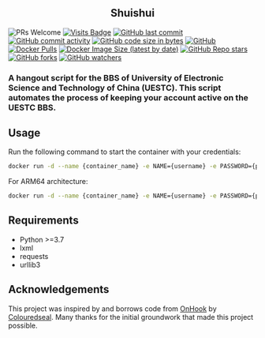 # 

<div align="center">
  <h2><b> Shuishui </b></h2>
</div>


![PRs Welcome](https://img.shields.io/badge/PRs-Welcome-green) 
[![Visits Badge](https://badges.pufler.dev/visits/ztxtech/shuishui)](https://github.com/ztxtech/shuishui)
[![GitHub last commit](https://img.shields.io/github/last-commit/ztxtech/shuishui)](https://github.com/ztxtech/shuishui/activity?ref=master&activity_type=direct_push)
[![GitHub commit activity](https://img.shields.io/github/commit-activity/t/ztxtech/shuishui)](https://github.com/ztxtech/shuishui/graphs/commit-activity)
[![GitHub code size in bytes](https://img.shields.io/github/languages/code-size/ztxtech/shuishui)](https://github.com/ztxtech/shuishui)
[![GitHub](https://img.shields.io/github/license/ztxtech/shuishui)](https://github.com/ztxtech/shuishui/blob/main/LICENSE)
[![Docker Pulls](https://img.shields.io/docker/pulls/ztxtechnology/shuishui)](https://hub.docker.com/r/ztxtechnology/shuishui)
[![Docker Image Size (latest by date)](https://img.shields.io/docker/image-size/ztxtechnology/shuishui/0.0.2-amd64)](https://hub.docker.com/r/ztxtechnology/shuishui)
[![GitHub Repo stars](https://img.shields.io/github/stars/ztxtech/shuishui)](https://github.com/ztxtech/shuishui)
[![GitHub forks](https://img.shields.io/github/forks/ztxtech/shuishui)](https://github.com/ztxtech/shuishui)
[![GitHub watchers](https://img.shields.io/github/watchers/ztxtech/shuishui)](https://github.com/ztxtech/shuishui)

### A hangout script for the BBS of University of Electronic Science and Technology of China (UESTC). This script automates the process of keeping your account active on the UESTC BBS.

## Usage

Run the following command to start the container with your credentials:

```bash
docker run -d --name {container_name} -e NAME={username} -e PASSWORD={password} ztxtechnology/shuishui:0.0.1-amd64
```

For ARM64 architecture:

```bash
docker run -d --name {container_name} -e NAME={username} -e PASSWORD={password} ztxtechnology/shuishui:0.0.1-arm64
```

## Requirements

- Python >=3.7
- lxml
- requests
- urllib3

## Acknowledgements

This project was inspired by and borrows code from [OnHook](https://github.com/Colouredseal/OnHook) by [Colouredseal](https://github.com/Colouredseal). Many thanks for the initial groundwork that made this project possible.

